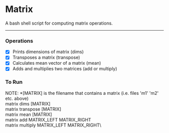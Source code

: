# Matrix 
A bash shell script for computing matrix operations. 
***
### Operations
- [X] Prints dimensions of matrix (dims)
- [X] Transposes a matrix (transpose)
- [X] Calculates mean vector of a matrix (mean)
- [X] Adds and multiplies two matrices (add or multiply)

### To Run  
NOTE: *\[MATRIX] is the filename that contains a matrix (i.e. files 'm1' 'm2' etc. above)\
matrix dims [MATRIX]\
matrix transpose [MATRIX]\
matrix mean [MATRIX]\
matrix add MATRIX_LEFT MATRIX_RIGHT\
matrix multiply MATRIX_LEFT MATRIX_RIGHT\
